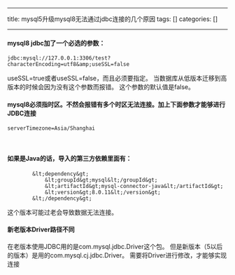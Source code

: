 
--- 
title:  mysql5升级mysql8无法通过jdbc连接的几个原因 
tags: []
categories: [] 

---
#### mysql8 jdbc加了一个必选的参数：

```
jdbc:mysql://127.0.0.1:3306/test?characterEncoding=utf8&amp;useSSL=false

```

useSSL=true或者useSSL=false，而且必须要指定。 当数据库从低版本迁移到高版本的时候会因为没有这个参数而报错。 这个参数的默认值是false。  

#### mysql8必须指时区。不然会报错有多个时区无法连接。加上下面参数才能够进行JDBC连接

```
serverTimezone=Asia/Shanghai

```

 

#### 如果是Java的话，导入的第三方依赖里面有：

```
        &lt;dependency&gt;
            &lt;groupId&gt;mysql&lt;/groupId&gt;
            &lt;artifactId&gt;mysql-connector-java&lt;/artifactId&gt;
            &lt;version&gt;8.0.11&lt;/version&gt;
        &lt;/dependency&gt;

```

这个版本可能过老会导致数据无法连接。  

#### 新老版本Driver路径不同

在老版本使用JDBC用的是com.mysql.jdbc.Driver这个包。 但是新版本（5以后的版本）是用的com.mysql.cj.jdbc.Driver。 需要将Driver进行修改，才能够实现连接

